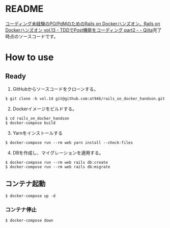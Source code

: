 # README
[コーディング未経験のPO/PdMのためのRails on Dockerハンズオン、Rails on Dockerハンズオン vol.13 - TDDでPost機能をコーディング part2 - - Qiita](https://qiita.com/at-946/items/ff66e73ca8750c9a8790)完了時点のソースコードです。

# How to use
## Ready
1. GitHubからソースコードをクローンする。

```
$ git clone -b vol.14 git@github.com:at946/rails_on_docker_handson.git
```

2. Dockerイメージをビルドする。

```
$ cd rails_on_docker_handson
$ docker-compose build
```

3. Yarnをインストールする

```
$ docker-compose run --rm web yarn install --check-files
```

4. DBを作成し、マイグレーションを適用する。

```
$ docker-compose run --rm web rails db:create
$ docker-compose run --rm web rails db:migrate
```

## コンテナ起動
```
$ docker-compose up -d
```

### コンテナ停止
```
$ docker-compose down
```
